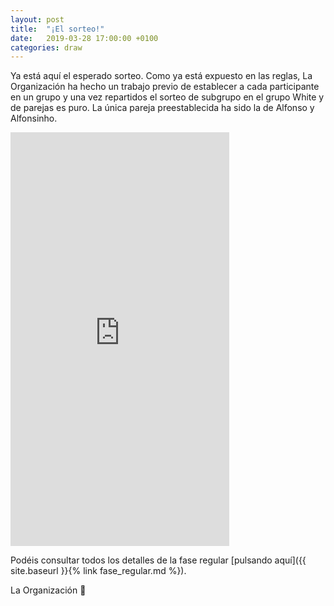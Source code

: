 ```yaml
---
layout: post
title:  "¡El sorteo!"
date:   2019-03-28 17:00:00 +0100
categories: draw
---
```


Ya está aquí el esperado sorteo. Como ya está expuesto en las reglas, La Organización ha hecho un trabajo previo de establecer a cada participante en un grupo y una vez repartidos el sorteo de subgrupo en el grupo White y de parejas es puro. La única pareja preestablecida ha sido la de Alfonso y Alfonsinho.

<iframe width="350" height="662" src="https://www.youtube.com/embed/oDxv85dRF8Y" frameborder="0" allow="accelerometer; autoplay; encrypted-media; gyroscope; picture-in-picture" allowfullscreen></iframe>

Podéis consultar todos los detalles de la fase regular [pulsando aquí]({{ site.baseurl }}{% link fase_regular.md %}).

La Organización 🎾
